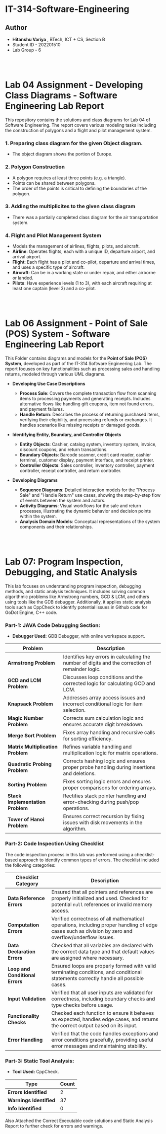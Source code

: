 # IT-314-Software-Engineering

## Author
- **Hitanshu Variya** , BTech, ICT + CS, Section B
- Student ID          - 202201510
- Lab Group           - 6

<br><br>

# Lab 04 Assignment - Developing Class Diagrams - Software Engineering Lab Report

This repository contains the solutions and class diagrams for Lab 04 of Software Engineering. The report covers various modeling tasks including the construction of polygons and a flight and pilot management system.

### 1. Preparing class diagram for the given Object diagram.
- The object diagram shows the portion of Europe.

### 2. Polygon Construction
- A polygon requires at least three points (e.g. a triangle).
- Points can be shared between polygons.
- The order of the points is critical to defining the boundaries of the polygon.

### 3. Adding the multiplicites to the given class diagram
- There was a partially completed class diagram for the air transportation system.

### 4. Flight and Pilot Management System
- Models the management of airlines, flights, pilots, and aircraft.
- **Airline**: Operates flights, each with a unique ID, departure airport, and arrival airport.
- **Flight**: Each flight has a pilot and co-pilot, departure and arrival times, and uses a specific type of aircraft.
- **Aircraft**: Can be in a working state or under repair, and either airborne or landed.
- **Pilots**: Have experience levels (1 to 3), with each aircraft requiring at least one captain (level 3) and a co-pilot.

<br><br>

# Lab 06 Assignment - Point of Sale (POS) System - Software Engineering Lab Report

This Folder contains diagrams and models for the **Point of Sale (POS) System**, developed as part of the IT-314 Software Engineering Lab. The report focuses on key functionalities such as processing sales and handling returns, modeled through various UML diagrams.

- **Developing Use Case Descriptions**
  - **Process Sale**: Covers the complete transaction flow from scanning items to processing payments and generating receipts. Includes alternative flows like handling gift coupons, item not found errors, and payment failures.
  - **Handle Return**: Describes the process of returning purchased items, verifying their eligibility, and processing refunds or exchanges. It handles scenarios like missing receipts or damaged goods.

- **Identifying Entity, Boundary, and Controller Objects**
  - **Entity Objects**: Cashier, catalog system, inventory system, invoice, discount coupons, and return transactions.
  - **Boundary Objects**: Barcode scanner, credit card reader, cashier terminal, customer display, payment interface, and receipt printer.
  - **Controller Objects**: Sales controller, inventory controller, payment controller, receipt controller, and return controller.

- **Developing Diagrams**
  - **Sequence Diagrams**: Detailed interaction models for the "Process Sale" and "Handle Return" use cases, showing the step-by-step flow of events between the system and actors.
  - **Activity Diagrams**: Visual workflows for the sale and return processes, illustrating the dynamic behavior and decision points within the system.
  - **Analysis Domain Models**: Conceptual representations of the system components and their relationships.

<br><br>

# Lab 07: Program Inspection, Debugging, and Static Analysis

This lab focuses on understanding program inspection, debugging methods, and static analysis techniques. It includes solving common algorithmic problems like Armstrong numbers, GCD & LCM, and others using tools like the GDB debugger. Additionally, it applies static analysis tools such as CppCheck to identify potential issues in Github code for GoDot Engine, C++ code.

### Part-1: JAVA Code Debugging Section:
- **Debugger Used:** GDB Debugger, with online workspace support.


| **Problem**                    | **Description**                                                                 |
|---------------------------------|---------------------------------------------------------------------------------|
| **Armstrong Problem**           | Identifies key errors in calculating the number of digits and the correction of remainder logic. |
| **GCD and LCM Problem**         | Discusses loop conditions and the corrected logic for calculating GCD and LCM.  |
| **Knapsack Problem**            | Addresses array access issues and incorrect conditional logic for item selection. |
| **Magic Number Problem**        | Corrects sum calculation logic and ensures accurate digit breakdown.            |
| **Merge Sort Problem**          | Fixes array handling and recursive calls for sorting efficiency.                |
| **Matrix Multiplication Problem**| Refines variable handling and multiplication logic for matrix operations.       |
| **Quadratic Probing Problem**   | Corrects hashing logic and ensures proper probe handling during insertions and deletions. |
| **Sorting Problem**             | Fixes sorting logic errors and ensures proper comparisons for ordering arrays.   |
| **Stack Implementation Problem**| Rectifies stack pointer handling and error-checking during push/pop operations.  |
| **Tower of Hanoi Problem**      | Ensures correct recursion by fixing issues with disk movements in the algorithm. |

### Part-2: Code Inspection Using Checklist

The code inspection process in this lab was performed using a checklist-based approach to identify common types of errors. The checklist included the following categories:

| **Checklist Category**        | **Description**                                                                 |
|-------------------------------|---------------------------------------------------------------------------------|
| **Data Reference Errors**      | Ensured that all pointers and references are properly initialized and used. Checked for potential `null` references or invalid memory access. |
| **Computation Errors**         | Verified correctness of all mathematical operations, including proper handling of edge cases such as division by zero and overflow/underflow issues. |
| **Data Declaration Errors**    | Checked that all variables are declared with the correct data type and that default values are assigned where necessary. |
| **Loop and Conditional Errors**| Ensured loops are properly formed with valid terminating conditions, and conditional statements correctly handle all possible cases. |
| **Input Validation**           | Verified that all user inputs are validated for correctness, including boundary checks and type checks before usage. |
| **Functionality Checks**       | Checked each function to ensure it behaves as expected, handles edge cases, and returns the correct output based on its input. |
| **Error Handling**             | Verified that the code handles exceptions and error conditions gracefully, providing useful error messages and maintaining stability. |


### Part-3: Static Tool Analysis:
- **Tool Used:** CppCheck.

| **Type**            | **Count** |
|---------------------|-----------|
| **Errors Identified**  | 2         |
| **Warnings Identified**| 37        |
| **Info Identified**     | 0         |


Also Attached the Correct Executable code solutions and Static Analysis Report to further check for errors and warnings.
